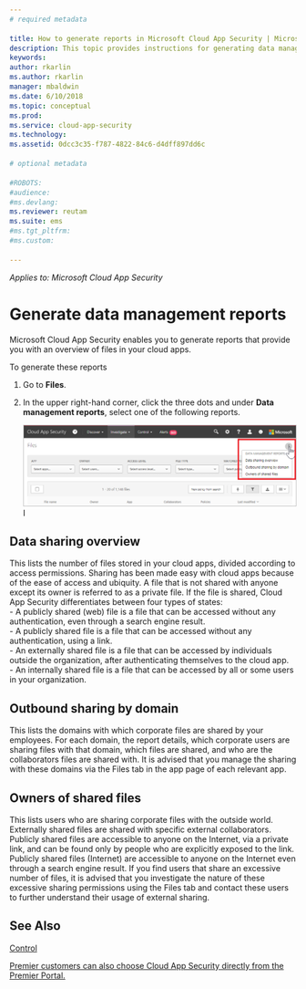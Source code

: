 ```yaml
---
# required metadata

title: How to generate reports in Microsoft Cloud App Security | Microsoft Docs
description: This topic provides instructions for generating data management reports in Microsoft Cloud App Security.
keywords:
author: rkarlin
ms.author: rkarlin
manager: mbaldwin
ms.date: 6/10/2018
ms.topic: conceptual
ms.prod:
ms.service: cloud-app-security
ms.technology:
ms.assetid: 0dcc3c35-f787-4822-84c6-d4dff897dd6c

# optional metadata

#ROBOTS:
#audience:
#ms.devlang:
ms.reviewer: reutam
ms.suite: ems
#ms.tgt_pltfrm:
#ms.custom:

---
```


*Applies to: Microsoft Cloud App Security*



# Generate data management reports

Microsoft Cloud App Security enables you to generate reports that provide you with an overview of files in your cloud apps.

To generate these reports

1. Go to **Files**. 
2. In the upper right-hand corner, click the three dots and under **Data management reports**, select one of the following reports.

   ![reports](./media/reports.png)
I
## Data sharing overview 

This lists the number of files stored in your cloud apps, divided according to access permissions. Sharing has been made easy with cloud apps because of the ease of access and ubiquity. A file that is not shared with anyone except its owner is referred to as a private file. If the file is shared, Cloud App Security differentiates between four types of states: <br> - A publicly shared (web) file is a file that can be accessed without any authentication, even through a search engine result.<br> - A publicly shared file is a file that can be accessed without any authentication, using a link.<br> - An externally shared file is a file that can be accessed by individuals outside the organization, after authenticating themselves to the cloud app.<br> - An internally shared file is a file that can be accessed by all or some users in your organization.

## Outbound sharing by domain

This lists the domains with which corporate files are shared by your employees. For each domain, the report details, which corporate users are sharing files with that domain, which files are shared, and who are the collaborators files are shared with. It is advised that you manage the sharing with these domains via the Files tab in the app page of each relevant app.

## Owners of shared files

This lists users who are sharing corporate files with the outside world. Externally shared files are shared with specific external collaborators. Publicly shared files are accessible to anyone on the Internet, via a private link, and can be found only by people who are explicitly exposed to the link. Publicly shared files (Internet) are accessible to anyone on the Internet even through a search engine result. If you find users that share an excessive number of files, it is advised that you investigate the nature of these excessive sharing permissions using the Files tab and contact these users to further understand their usage of external sharing.


  
## See Also 
[Control](control.md)   

[Premier customers can also choose Cloud App Security directly from the Premier Portal.](https://premier.microsoft.com/)  
  
  